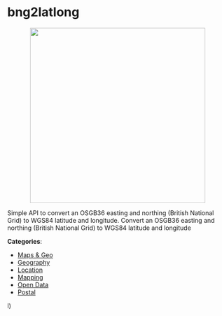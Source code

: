 # bng2latlong
<p align="center">
    <img width="400" src="https://raw.githubusercontent.com/apis-list/apis-list/apis/bng2latlong/logo_256x256.png" />
</p>

Simple API to convert an OSGB36 easting and northing (British National Grid) to WGS84 latitude and longitude. Convert an OSGB36 easting and northing (British National Grid) to WGS84 latitude and longitude



**Categories**:
- [Maps & Geo](https://github.com/apis-list/apis-list#maps-and-geo)
- [Geography](https://github.com/apis-list/apis-list#geography)
- [Location](https://github.com/apis-list/apis-list#location)
- [Mapping](https://github.com/apis-list/apis-list#mapping)
- [Open Data](https://github.com/apis-list/apis-list#open-data)
- [Postal](https://github.com/apis-list/apis-list#postal)



l)



